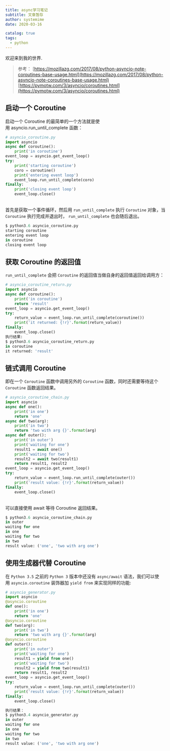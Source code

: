 ```yaml
---
title: async学习笔记
subtitle: 文章暂存
author: systemime
date: 2020-03-16

catalog: true
tags:
  - python
---
```


欢迎来到我的世界.

<!-- more -->
> 参考：
> [https://mozillazg.com/2017/08/python-asyncio-note-coroutines-base-usage.html](https://mozillazg.com/2017/08/python-asyncio-note-coroutines-base-usage.html)
> [https://pymotw.com/3/asyncio/coroutines.html](https://pymotw.com/3/asyncio/coroutines.html)



<a name="hidcoroutine"></a>
## 启动一个 Coroutine
启动一个 Coroutine 的最简单的一个方法就是使用 asyncio.run_until_complete 函数：
```python
# asyncio_coroutine.py
import asyncio
async def coroutine():
    print('in coroutine')
event_loop = asyncio.get_event_loop()
try:
    print('starting coroutine')
    coro = coroutine()
    print('entering event loop')
    event_loop.run_until_complete(coro)
finally:
    print('closing event loop')
    event_loop.close()
```
<br />首先是获取一个事件循环，然后用 `run_until_complete` 执行 `Coroutine` 对象，当 `Coroutine` 执行完成并退出时， `run_until_complete` 也会随后退出。
```python
$ python3.6 asyncio_coroutine.py
starting coroutine
entering event loop
in coroutine
closing event loop
```
<a name="hidid1"></a>
## 获取 Coroutine 的返回值
`run_until_complete` 会把 `Coroutine` 的返回值当做自身的返回值返回给调用方：
```python
# asyncio_coroutine_return.py
import asyncio
async def coroutine():
    print('in coroutine')
    return 'result'
event_loop = asyncio.get_event_loop()
try:
    return_value = event_loop.run_until_complete(coroutine())
    print('it returned: {!r}'.format(return_value))
finally:
    event_loop.close()
执行结果:
$ python3.6 asyncio_coroutine_return.py
in coroutine
it returned: 'result'
```


<a name="hidid2"></a>
## 链式调用 Coroutine
即在一个 `Coroutine` 函数中调用另外的 `Coroutine` 函数，同时还需要等待这个 `Coroutine` 函数返回结果。
```python
# asyncio_coroutine_chain.py
import asyncio
async def one():
    print('in one')
    return 'one'
async def two(arg):
    print('in two')
    return 'two with arg {}'.format(arg)
async def outer():
    print('in outer')
    print('waiting for one')
    result1 = await one()
    print('waiting for two')
    result2 = await two(result1)
    return result1, result2
event_loop = asyncio.get_event_loop()
try:
    return_value = event_loop.run_until_complete(outer())
    print('result value: {!r}'.format(return_value))
finally:
    event_loop.close()
```
<br />可以直接使用 await 等待 Coroutine 返回结果。
```python
$ python3.6 asyncio_coroutine_chain.py
in outer
waiting for one
in one
waiting for two
in two
result value: ('one', 'two with arg one')
```


<a name="hidid3"></a>
## 使用生成器代替 Coroutine
在 `Python 3.5` 之前的 `Python 3` 版本中还没有 `async/await` 语法，我们可以使用 `asyncio.coroutine` 装饰器加 `yield from` 来实现同样的功能:
```python
# asyncio_generator.py
import asyncio
@asyncio.coroutine
def one():
    print('in one')
    return 'one'
@asyncio.coroutine
def two(arg):
    print('in two')
    return 'two with arg {}'.format(arg)
@asyncio.coroutine
def outer():
    print('in outer')
    print('waiting for one')
    result1 = yield from one()
    print('waiting for two')
    result2 = yield from two(result1)
    return result1, result2
event_loop = asyncio.get_event_loop()
try:
    return_value = event_loop.run_until_complete(outer())
    print('result value: {!r}'.format(return_value))
finally:
    event_loop.close()

执行结果：
$ python3.4 asyncio_generator.py
in outer
waiting for one
in one
waiting for two
in two
result value: ('one', 'two with arg one')
```


